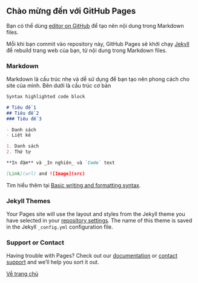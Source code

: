 ## Chào mừng đến với GitHub Pages

Bạn có thể dùng [editor on GitHub](https://github.com/newtc22222/FiFineBlog.github.io/edit/gh-pages/index.md) để tạo nên nội dung trong Markdown files.

Mỗi khi bạn commit vào repository này, GitHub Pages sẽ khởi chạy [Jekyll](https://jekyllrb.com/) để rebuild trang web của bạn, từ nội dung trong Markdown files.

### Markdown

Markdown là cấu trúc nhẹ và dễ sử dụng để bạn tạo nên phong cách cho site của mình. Bên dưới là cấu trúc cơ bản

```markdown
Syntax highlighted code block

# Tiêu đề 1
## Tiêu đề 2
### Tiêu đề 3

- Danh sách
- Liệt kê

1. Danh sách
2. Thứ tự

**In đậm** và _In nghiên_ và `Code` text

[Link](url) and ![Image](src)
```

Tìm hiểu thêm tại [Basic writing and formatting syntax](https://docs.github.com/en/github/writing-on-github/getting-started-with-writing-and-formatting-on-github/basic-writing-and-formatting-syntax).

### Jekyll Themes

Your Pages site will use the layout and styles from the Jekyll theme you have selected in your [repository settings](https://github.com/newtc22222/FiFineBlog.github.io/settings/pages). The name of this theme is saved in the Jekyll `_config.yml` configuration file.

### Support or Contact

Having trouble with Pages? Check out our [documentation](https://docs.github.com/categories/github-pages-basics/) or [contact support](https://support.github.com/contact) and we’ll help you sort it out.

[Về trang chủ](/index.md)
